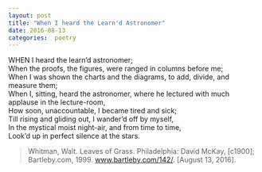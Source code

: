 ```yaml
---
layout: post
title: "When I heard the Learn'd Astronomer"
date: 2016-08-13
categories:  poetry
---
```

WHEN I heard the learn’d astronomer;     
When the proofs, the figures, were ranged in columns before me;  
When I was shown the charts and the diagrams, to add, divide, and measure them;  
When I, sitting, heard the astronomer, where he lectured with much applause in the lecture-room,     
How soon, unaccountable, I became tired and sick;  
Till rising and gliding out, I wander’d off by myself,   
In the mystical moist night-air, and from time to time,  
Look’d up in perfect silence at the stars.  

> Whitman, Walt. Leaves of Grass. Philadelphia: David McKay, [c1900]; Bartleby.com, 1999. www.bartleby.com/142/. [August 13, 2016].